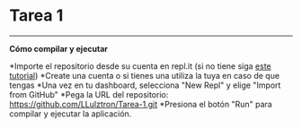 
# **Tarea 1**
---
**Cómo compilar y ejecutar**

*Importe el repositorio desde su cuenta en repl.it (si no tiene siga [este tutorial](https://chartreuse-goal-d5c.notion.site/C-mo-comenzar-con-los-labs-b4dd8c7abc5a425d8f25e2eaa060e5b5?pvs=4))
*Create una cuenta o si tienes una utiliza la tuya en caso de que tengas
*Una vez en tu dashboard, selecciona "New Repl" y elige "Import from GitHub"
*Pega la URL del repositorio: https://github.com/LLulztron/Tarea-1.git
*Presiona el botón "Run" para compilar y ejecutar la aplicación.
